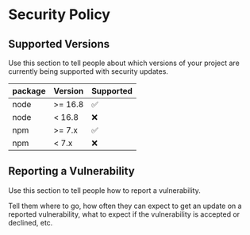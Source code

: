 # Security Policy

## Supported Versions

Use this section to tell people about which versions of your project are currently being supported
with security updates.

| package | Version | Supported          |
| ------- | ------- | ------------------ |
| node    | >= 16.8 | :white_check_mark: |
| node    | < 16.8  | :x:                |
| npm     | >= 7.x  | :white_check_mark: |
| npm     | < 7.x   | :x:                |

## Reporting a Vulnerability

Use this section to tell people how to report a vulnerability.

Tell them where to go, how often they can expect to get an update on a reported vulnerability, what
to expect if the vulnerability is accepted or declined, etc.
